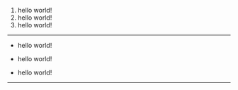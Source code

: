 1) hello world!
2) hello world!
3) hello world!

---

- hello world!

- hello world!

- hello world!

***

